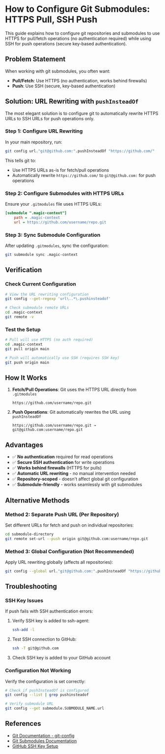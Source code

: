 # How to Configure Git Submodules: HTTPS Pull, SSH Push

This guide explains how to configure git repositories and submodules to use HTTPS for pull/fetch operations (no authentication required) while using SSH for push operations (secure key-based authentication).

## Problem Statement

When working with git submodules, you often want:
- **Pull/Fetch**: Use HTTPS (no authentication, works behind firewalls)
- **Push**: Use SSH (secure, key-based authentication)

## Solution: URL Rewriting with `pushInsteadOf`

The most elegant solution is to configure git to automatically rewrite HTTPS URLs to SSH URLs for push operations only.

### Step 1: Configure URL Rewriting

In your main repository, run:

```bash
git config url."git@github.com:".pushInsteadOf "https://github.com/"
```

This tells git to:
- Use HTTPS URLs as-is for fetch/pull operations
- Automatically rewrite `https://github.com/` to `git@github.com:` for push operations

### Step 2: Configure Submodules with HTTPS URLs

Ensure your `.gitmodules` file uses HTTPS URLs:

```ini
[submodule ".magic-context"]
    path = .magic-context
    url = https://github.com/username/repo.git
```

### Step 3: Sync Submodule Configuration

After updating `.gitmodules`, sync the configuration:

```bash
git submodule sync .magic-context
```

## Verification

### Check Current Configuration

```bash
# View the URL rewriting configuration
git config --get-regexp 'url\..*\.pushinsteadof'

# Check submodule remote URLs
cd .magic-context
git remote -v
```

### Test the Setup

```bash
# Pull will use HTTPS (no auth required)
cd .magic-context
git pull origin main

# Push will automatically use SSH (requires SSH key)
git push origin main
```

## How It Works

1. **Fetch/Pull Operations**: Git uses the HTTPS URL directly from `.gitmodules`
   ```
   https://github.com/username/repo.git
   ```

2. **Push Operations**: Git automatically rewrites the URL using `pushInsteadOf`
   ```
   https://github.com/username/repo.git → git@github.com:username/repo.git
   ```

## Advantages

- ✅ **No authentication** required for read operations
- ✅ **Secure SSH authentication** for write operations
- ✅ **Works behind firewalls** (HTTPS for pulls)
- ✅ **Automatic URL rewriting** - no manual intervention needed
- ✅ **Repository-scoped** - doesn't affect global git configuration
- ✅ **Submodule-friendly** - works seamlessly with git submodules

## Alternative Methods

### Method 2: Separate Push URL (Per Repository)

Set different URLs for fetch and push on individual repositories:

```bash
cd submodule-directory
git remote set-url --push origin git@github.com:username/repo.git
```

### Method 3: Global Configuration (Not Recommended)

Apply URL rewriting globally (affects all repositories):

```bash
git config --global url."git@github.com:".pushInsteadOf "https://github.com/"
```

## Troubleshooting

### SSH Key Issues

If push fails with SSH authentication errors:

1. Verify SSH key is added to ssh-agent:
   ```bash
   ssh-add -l
   ```

2. Test SSH connection to GitHub:
   ```bash
   ssh -T git@github.com
   ```

3. Check SSH key is added to your GitHub account

### Configuration Not Working

Verify the configuration is set correctly:

```bash
# Check if pushInsteadOf is configured
git config --list | grep pushinsteadof

# Verify submodule URL
git config --get submodule.SUBMODULE_NAME.url
```

## References

- [Git Documentation - git-config](https://git-scm.com/docs/git-config#Documentation/git-config.txt-urlltbasegtinsteadOf)
- [Git Submodules Documentation](https://git-scm.com/book/en/v2/Git-Tools-Submodules)
- [GitHub SSH Key Setup](https://docs.github.com/en/authentication/connecting-to-github-with-ssh)